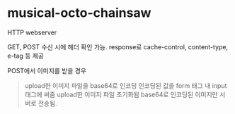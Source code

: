 # musical-octo-chainsaw
HTTP webserver

GET, POST 수신 시에 헤더 확인 가능.
response로 cache-control, content-type, e-tag 등 제공

POST에서 이미지를 받을 경우
> upload한 이미지 파일을 base64로 인코딩
> 인코딩된 값을 form 태그 내 input 태그에 써줌
> upload한 이미지 파일 초기화됨
> base64로 인코딩된 이미지만 서버로 전송됨.

